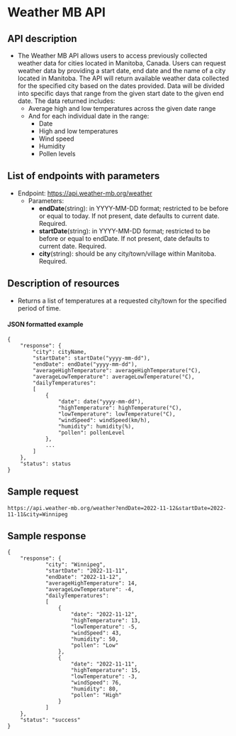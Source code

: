 # Weather MB API

## API description    
- The Weather MB API allows users to access previously collected weather data for cities located in Manitoba, Canada. Users can request weather data by providing a start date, end date and the name of a city located in Manitoba. The API will return available weather data collected for the specified city based on the dates provided. Data will be divided into specific days that range from the given start date to the given end date. The data returned includes:
    - Average high and low temperatures across the given date range 
    - And for each individual date in the range:
        - Date
        - High and low temperatures 
        - Wind speed 
        - Humidity
        - Pollen levels

## List of endpoints with parameters
- Endpoint: https://api.weather-mb.org/weather
    - Parameters: 
        - **endDate**(string): in YYYY-MM-DD format; restricted to be before or equal to today. If not present, date defaults to current date. Required.
        - **startDate**(string): in YYYY-MM-DD format; restricted to be before or equal to endDate. If not present, date defaults to current date. Required.
        - **city**(string): should be any city/town/village within Manitoba. Required.

## Description of resources
- Returns a list of temperatures at a requested city/town for the specified period of time. 

#### **JSON formatted example**
```
{
    "response": {
        "city": cityName,
        "startDate": startDate("yyyy-mm-dd"),
        "endDate": endDate("yyyy-mm-dd"), 
        "averageHighTemperature": averageHighTemperature(°C),
        "averageLowTemperature": averageLowTemperature(°C),
        "dailyTemperatures":
        [
            {
                "date": date("yyyy-mm-dd"),
                "highTemperature": highTemperature(°C),
                "lowTemperature": lowTemperature(°C),
                "windSpeed": windSpeed(km/h),
                "humidity": humidity(%),
                "pollen": pollenLevel
            },
            ...
        ]
    },
    "status": status
}
```

## Sample request 
````
https://api.weather-mb.org/weather?endDate=2022-11-12&startDate=2022-11-11&city=Winnipeg
````

## Sample response
````
{
    "response": {
            "city": "Winnipeg",
            "startDate": "2022-11-11",
            "endDate": "2022-11-12", 
            "averageHighTemperature": 14,
            "averageLowTemperature": -4,
            "dailyTemperatures":
            [
                {
                    "date": "2022-11-12",
                    "highTemperature": 13,
                    "lowTemperature": -5,
                    "windSpeed": 43,
                    "humidity": 50,
                    "pollen": "Low"
                },
                {
                    "date": "2022-11-11",
                    "highTemperature": 15,
                    "lowTemperature": -3,
                    "windSpeed": 76,
                    "humidity": 80,
                    "pollen": "High"
                }
            ]
    },
    "status": "success"
}

````
